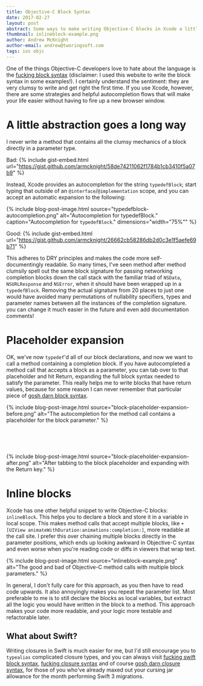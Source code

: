 ```yaml
---
title: Objective-C Block Syntax
date: 2017-02-27
layout: post
abstract: Some ways to make writing Objective-C blocks in Xcode a little easier.
thumbnail: inlineblock-example.png
author: Andrew McKnight
author-email: andrew@tworingsoft.com
tags: ios objc
---
```


One of the things Objective-C developers love to hate about the language is the [fucking block syntax](https://fuckingblocksyntax.com) (disclaimer: I used this website to write the block syntax in some examples!). I certainly understand the sentiment: they are very clumsy to write and get right the first time. If you use Xcode, however, there are some strategies and helpful autocompletion flows that will make your life easier without having to fire up a new browser window.

# A little abstraction goes a long way

I never write a method that contains all the clumsy mechanics of a block directly in a parameter type.

Bad:
{% include gist-embed.html url="https://gist.github.com/armcknight/58de74211062f1784b1cb3410f5a07b9" %}

Instead, Xcode provides an autocompletion for the string `typedefBlock`; start typing that outside of an `@interface`/`@implementation` scope, and you can accept an automatic expansion to the following:

{% include 
	blog-post-image.html 
	source="typedefblock-autocompletion.png" 
	alt="Autocompletion for typedefBlock." 
	caption="Autocompletion for `typedefBlock`." 
	dimensions="width=\"75%\"" %}

Good:
{% include gist-embed.html url="https://gist.github.com/armcknight/26662cb58286db2d0c3e1f5aefe69b71" %}

This adheres to DRY principles and makes the code more self-documentingly readable. So many times, I've seen method after method clumsily spell out the same block signature for passing networking completion blocks down the call stack with the familiar triad of `NSData`, `NSURLResponse` and `NSError`, when it should have been wrapped up in a `typedefBlock`. Removing the actual signature from 20 places to just one would have avoided many permutations of nullability specifiers, types and parameter names between all the instances of the completion signature. you can change it much easier in the future and even add documentation comments!

# Placeholder expansion

OK, we've now `typedef`'d all of our block declarations, and now we want to call a method containing a completion block. If you have autocompleted a method call that accepts a block as a parameter, you can tab over to that placeholder and hit Return, expanding the full block syntax needed to satisfy the parameter. This really helps me to write blocks that have return values, because for some reason I can never remember that particular piece of [gosh darn block syntax](http://goshdarnblocksyntax.com).

{% include 
	blog-post-image.html 
	source="block-placeholder-expansion-before.png" 
	alt="The autocompletion for the method call contains a placeholder for the block parameter." %}

<br />
<br />
<br />

{% include 
	blog-post-image.html 
	source="block-placeholder-expansion-after.png" 
	alt="After tabbing to the block placeholder and expanding with the Return key." %}

# Inline blocks

Xcode has one other helpful snippet to write Objective-C blocks: `inlineBlock`. This helps you to declare a block and store it in a variable in local scope. This makes method calls that accept multiple blocks, like `+[UIView animateWithDuration:animations:completion:]`, more readable at the call site. I prefer this over chaining multiple blocks directly in the parameter positions, which ends up looking awkward in Objective-C syntax and even worse when you're reading code or diffs in viewers that wrap text.

{% include 
	blog-post-image.html 
	source="inlineblock-example.png" 
	alt="The good and bad of Objective-C method calls with multiple block parameters." %}

In general, I don't fully care for this approach, as you then have to read code upwards. It also annoyingly makes you repeat the parameter list. Most preferable to me is to still declare the blocks as local variables, but extract all the logic you would have written in the block to a method. This approach makes your code more readable, and your logic more testable and refactorable later.

## What about Swift?

Writing closures in Swift is much easier for me, but I'd still encourage you to `typealias` complicated closure types, and you can always visit [fucking swift block syntax](http://fuckingswiftblocksyntax.com), [fucking closure syntax](http://fuckingclosuresyntax.com) and of course [gosh darn closure syntax](http://goshdarnclosuresyntax.com), for those of you who've already maxed out your cursing jar allowance for the month performing Swift 3 migrations.
